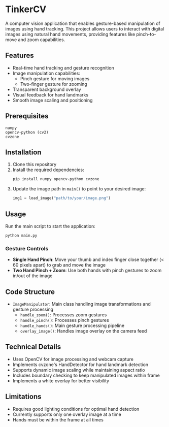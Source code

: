 # TinkerCV
A computer vision application that enables gesture-based manipulation of images using hand tracking. This project allows users to interact with digital images using natural hand movements, providing features like pinch-to-move and zoom capabilities.

## Features

- Real-time hand tracking and gesture recognition
- Image manipulation capabilities:
  - Pinch gesture for moving images
  - Two-finger gesture for zooming
- Transparent background overlay
- Visual feedback for hand landmarks
- Smooth image scaling and positioning

## Prerequisites

```
numpy
opencv-python (cv2)
cvzone
```

## Installation

1. Clone this repository
2. Install the required dependencies:
   ```bash
   pip install numpy opencv-python cvzone
   ```
3. Update the image path in `main()` to point to your desired image:
   ```python
   img1 = load_image("path/to/your/image.png")
   ```

## Usage

Run the main script to start the application:
```bash
python main.py
```

### Gesture Controls

- **Single Hand Pinch**: Move your thumb and index finger close together (< 60 pixels apart) to grab and move the image
- **Two Hand Pinch + Zoom**: Use both hands with pinch gestures to zoom in/out of the image

## Code Structure

- `ImageManipulator`: Main class handling image transformations and gesture processing
  - `handle_zoom()`: Processes zoom gestures
  - `handle_pinch()`: Processes pinch gestures
  - `handle_hands()`: Main gesture processing pipeline
  - `overlay_image()`: Handles image overlay on the camera feed

## Technical Details

- Uses OpenCV for image processing and webcam capture
- Implements cvzone's HandDetector for hand landmark detection
- Supports dynamic image scaling while maintaining aspect ratio
- Includes boundary checking to keep manipulated images within frame
- Implements a white overlay for better visibility

## Limitations

- Requires good lighting conditions for optimal hand detection
- Currently supports only one overlay image at a time
- Hands must be within the frame at all times